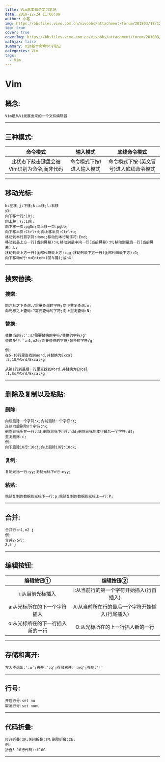 ```yaml
---
title: Vim基本命令学习笔记
date: 2019-12-24 11:00:00
author: 小茗
img: https://bbsfiles.vivo.com.cn/vivobbs/attachment/forum/201803/18/121017tlaa2ia8asaa28pc.jpg!t700x2000.jpg
top: true
cover: true
coverImg: https://bbsfiles.vivo.com.cn/vivobbs/attachment/forum/201803/18/121017tlaa2ia8asaa28pc.jpg!t700x2000.jpg
mathjax: false
summary: Vim基本命令学习笔记
categories: Vim
tags:
  - Vim
---
```

# Vim

## 概念:

```
Vim是从Vi发展出来的一个文件编辑器
```
***

## 三种模式:

|命令模式|输入模式|底线命令模式|
|:-:|:-:|:-:|
|此状态下敲击键盘会被Vim识别为命令,而非代码|命令模式下按I进入输入模式|命令模式下按:(英文冒号)进入底线命令模式|

***

## 移动光标:

```
h:左移;j:下移;k:上移;l:右移
如:
向下移十行:10j;
向上移十行:10k;
向下移一页:pgDn;向上移一页:pgUp;
向下移半页:Ctrl+d;向上移半页:Ctrl+u;
移动到本行首字符:Home;移动到本行尾字符:End;
移动到最上方一行(当前屏幕):H;移动到最中间一行(当前屏幕):M;移动到最后一行(当前屏幕):L;
移动到最上方一行(全部代码最上方):gg;移动到最下方一行(全部代码最下方):G;
向下移动n行:n<Enter>(回车键);或nG;
```

***

## 搜索替换:

### 搜索:

```
向光标之下查询:/需要查询的字符;向下重复查询:n;
向光标之上查询:?需要查询的字符;向上重复查询:N;
```

### 替换:

```
替换当前行:':s/需要替换的字符/替换的字符/g'
替换多行:':n1,n2s/需要替换的字符/替换的字符/g'

例:
在5-10行里查找到Word,并替换为Excal
:5,10/Word/Excal/g

从第1行到最后一行里查找到Word,并替换为Excal
:1,$s/Word/Excal/g
```

***

## 删除及复制以及粘贴:

### 删除:

```
向后删除一个字符:x;向前删除一个字符:X;
连续向后删除n个字符:nx;
删除光标所在一行:dd;删除光标下n行:ndd;删除光标到本行最后一个字符:d$;
重复删除:c;
例:
向下删除10行:10cj;向上删除10行:10ck;
```

### 复制:

```
复制光标一行:yy;复制光标下n行:nyy;
```

### 粘贴:

```
粘贴复制的数据到光标下一行:p;粘贴复制的数据到光标上一行:P;
```

***

## 合并:

```
合并行:n1,n2 j
例:
合并2-5行:
2,5 j
```

***

## 编辑按钮:

|编辑按钮①|编辑按钮②|
|:-:|:-:|
|i:从当前光标插入|I:从当前行的第一个字符开始插入(行首插入)|
|a:从光标所在的下一个字符插入|A:从当前所在行的最后一个字符开始插入(行尾插入)|
|o:从光标所在的下一行插入新的一行|O:从光标所在的上一行插入新的一行|

***

## 存储和离开:

```
写入不退出:':w';离开:':q';存储离开:':wq';强制:'!'
```

***

## 行号:

```
开启行号:set nu
取消行号:set nonu
```

***

## 代码折叠:

```
打开折叠:zR;关闭折叠:zM;删除折叠:zE;
例:
折叠5-10行代码:zf10G
```
***